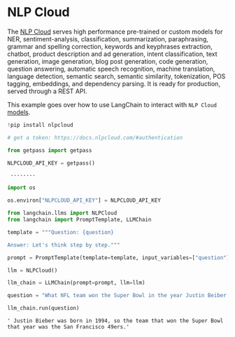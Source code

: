 # NLP Cloud

The [NLP Cloud](https://nlpcloud.io) serves high performance pre-trained or custom models for NER, sentiment-analysis, classification, summarization, paraphrasing, grammar and spelling correction, keywords and keyphrases extraction, chatbot, product description and ad generation, intent classification, text generation, image generation, blog post generation, code generation, question answering, automatic speech recognition, machine translation, language detection, semantic search, semantic similarity, tokenization, POS tagging, embeddings, and dependency parsing. It is ready for production, served through a REST API.


This example goes over how to use LangChain to interact with `NLP Cloud` [models](https://docs.nlpcloud.com/#models).


```python
!pip install nlpcloud
```


```python
# get a token: https://docs.nlpcloud.com/#authentication

from getpass import getpass

NLPCLOUD_API_KEY = getpass()
```

     ········
    


```python
import os

os.environ["NLPCLOUD_API_KEY"] = NLPCLOUD_API_KEY
```


```python
from langchain.llms import NLPCloud
from langchain import PromptTemplate, LLMChain
```


```python
template = """Question: {question}

Answer: Let's think step by step."""

prompt = PromptTemplate(template=template, input_variables=["question"])
```


```python
llm = NLPCloud()
```


```python
llm_chain = LLMChain(prompt=prompt, llm=llm)
```


```python
question = "What NFL team won the Super Bowl in the year Justin Beiber was born?"

llm_chain.run(question)
```




    ' Justin Bieber was born in 1994, so the team that won the Super Bowl that year was the San Francisco 49ers.'


